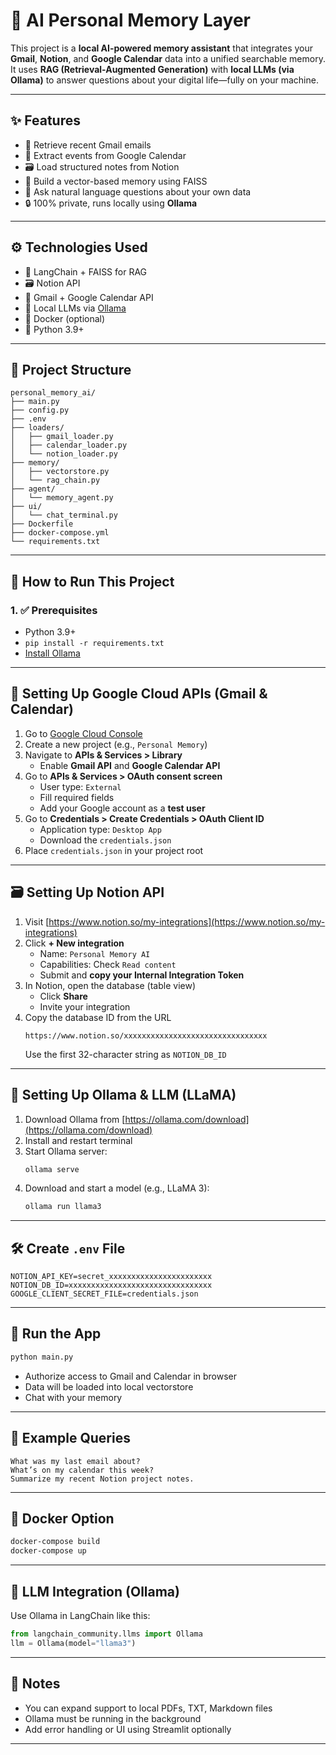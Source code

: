 
# 🧠 AI Personal Memory Layer

This project is a **local AI-powered memory assistant** that integrates your **Gmail**, **Notion**, and **Google Calendar** data into a unified searchable memory. It uses **RAG (Retrieval-Augmented Generation)** with **local LLMs (via Ollama)** to answer questions about your digital life—fully on your machine.

---

## ✨ Features

- 📧 Retrieve recent Gmail emails
- 📅 Extract events from Google Calendar
- 🗃️ Load structured notes from Notion
- 🧠 Build a vector-based memory using FAISS
- 💬 Ask natural language questions about your own data
- 🔒 100% private, runs locally using **Ollama**

---

## ⚙️ Technologies Used

- 🧠 LangChain + FAISS for RAG
- 🗃️ Notion API
- 📧 Gmail + Google Calendar API
- 🧪 Local LLMs via [Ollama](https://ollama.com/)
- 🐳 Docker (optional)
- 🐍 Python 3.9+

---

## 📁 Project Structure

```
personal_memory_ai/
├── main.py
├── config.py
├── .env
├── loaders/
│   ├── gmail_loader.py
│   ├── calendar_loader.py
│   └── notion_loader.py
├── memory/
│   ├── vectorstore.py
│   └── rag_chain.py
├── agent/
│   └── memory_agent.py
├── ui/
│   └── chat_terminal.py
├── Dockerfile
├── docker-compose.yml
└── requirements.txt
```

---

## 🚀 How to Run This Project

### 1. ✅ Prerequisites

- Python 3.9+
- `pip install -r requirements.txt`
- [Install Ollama](https://ollama.com/)

---

## 🔧 Setting Up Google Cloud APIs (Gmail & Calendar)

1. Go to [Google Cloud Console](https://console.cloud.google.com/)
2. Create a new project (e.g., `Personal Memory`)
3. Navigate to **APIs & Services > Library**
   - Enable **Gmail API** and **Google Calendar API**
4. Go to **APIs & Services > OAuth consent screen**
   - User type: `External`
   - Fill required fields
   - Add your Google account as a **test user**
5. Go to **Credentials > Create Credentials > OAuth Client ID**
   - Application type: `Desktop App`
   - Download the `credentials.json`
6. Place `credentials.json` in your project root

---

## 🗃️ Setting Up Notion API

1. Visit [https://www.notion.so/my-integrations](https://www.notion.so/my-integrations)
2. Click **+ New integration**
   - Name: `Personal Memory AI`
   - Capabilities: Check `Read content`
   - Submit and **copy your Internal Integration Token**
3. In Notion, open the database (table view)
   - Click **Share**
   - Invite your integration
4. Copy the database ID from the URL
   ```
   https://www.notion.so/xxxxxxxxxxxxxxxxxxxxxxxxxxxxxxxx
   ```
   Use the first 32-character string as `NOTION_DB_ID`

---

## 🦙 Setting Up Ollama & LLM (LLaMA)

1. Download Ollama from [https://ollama.com/download](https://ollama.com/download)
2. Install and restart terminal
3. Start Ollama server:
   ```bash
   ollama serve
   ```
4. Download and start a model (e.g., LLaMA 3):
   ```bash
   ollama run llama3
   ```

---

## 🛠 Create `.env` File

```env
NOTION_API_KEY=secret_xxxxxxxxxxxxxxxxxxxxxxx
NOTION_DB_ID=xxxxxxxxxxxxxxxxxxxxxxxxxxxxxxxx
GOOGLE_CLIENT_SECRET_FILE=credentials.json
```

---

## 🧪 Run the App

```bash
python main.py
```

- Authorize access to Gmail and Calendar in browser
- Data will be loaded into local vectorstore
- Chat with your memory

---

## 💬 Example Queries

```
What was my last email about?
What’s on my calendar this week?
Summarize my recent Notion project notes.
```

---

## 🐳 Docker Option

```bash
docker-compose build
docker-compose up
```

---

## 🧠 LLM Integration (Ollama)

Use Ollama in LangChain like this:

```python
from langchain_community.llms import Ollama
llm = Ollama(model="llama3")
```

---

## 📌 Notes

- You can expand support to local PDFs, TXT, Markdown files
- Ollama must be running in the background
- Add error handling or UI using Streamlit optionally

---

